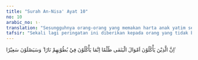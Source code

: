 ```yaml
---
title: "Surah An-Nisa' Ayat 10"
no: 10
arabic_no: ١٠
translation: "Sesungguhnya orang-orang yang memakan harta anak yatim secara zalim, sebenarnya mereka itu menelan api dalam perutnya dan mereka akan masuk ke dalam api yang menyala-nyala (neraka)."
tafsir: "Sekali lagi peringatan ini diberikan kepada orang yang tidak berlaku adil dan berlaku zalim terhadap anak yatim yang ada dalam asuhan mereka. Siapa yang ikut makan harta anak yatim secara zalim yakni tidak mengindahkan peraturan yang telah ditetapkan Allah, mereka seakan-akan memenuhi perut mereka dengan api."
---
```

اِنَّ الَّذِيْنَ يَأْكُلُوْنَ اَمْوَالَ الْيَتٰمٰى ظُلْمًا اِنَّمَا يَأْكُلُوْنَ فِيْ بُطُوْنِهِمْ نَارًا ۗ وَسَيَصْلَوْنَ سَعِيْرًا ࣖ 